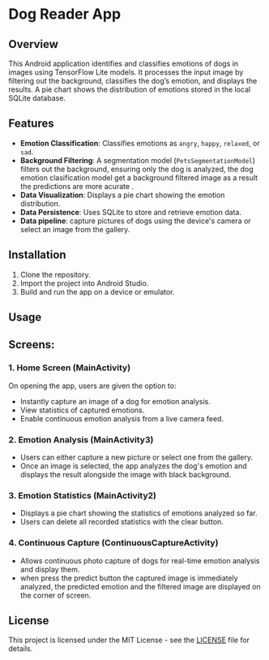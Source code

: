 
# Dog Reader App

## Overview
This Android application identifies and classifies emotions of dogs in images using TensorFlow Lite models. It processes the input image by filtering out the background, classifies the dog’s emotion, and displays the results. A pie chart shows the distribution of emotions stored in the local SQLite database.

## Features
- **Emotion Classification**: Classifies emotions as `angry`, `happy`, `relaxed`, or `sad`.
- **Background Filtering**: A segmentation model (`PetsSegmentationModel`) filters out the background, ensuring only the dog is analyzed, the dog emotion clasification model get a background filtered image as a result the predictions are more acurate .
- **Data Visualization**: Displays a pie chart showing the emotion distribution.
- **Data Persistence**: Uses SQLite to store and retrieve emotion data.
- **Data pipeline**: capture pictures of dogs using the device's camera or select an image from the gallery.


## Installation
1. Clone the repository.
2. Import the project into Android Studio.
3. Build and run the app on a device or emulator.



## Usage
  ## Screens:
  ### 1. Home Screen (MainActivity)
  On opening the app, users are given the option to:
  - Instantly capture an image of a dog for emotion analysis.
  - View statistics of captured emotions.
  - Enable continuous emotion analysis from a live camera feed.
  
  ### 2. Emotion Analysis (MainActivity3)
  - Users can either capture a new picture or select one from the gallery.
  - Once an image is selected, the app analyzes the dog's emotion and displays the result alongside the image with black background.
  
  ### 3. Emotion Statistics (MainActivity2)
  - Displays a pie chart showing the statistics of emotions analyzed so far.
  - Users can delete all recorded statistics with the clear button.
  
  ### 4. Continuous Capture (ContinuousCaptureActivity)
  - Allows continuous photo capture of dogs for real-time emotion analysis and display them.
  - when press the predict button the   captured image is immediately analyzed, the predicted  emotion and the filtered image  are  displayed on the corner of  screen.
  

## License
This project is licensed under the MIT License - see the [LICENSE](LICENSE) file for details.



